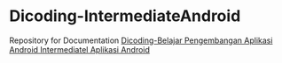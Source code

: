 # Dicoding-IntermediateAndroid
Repository for Documentation [Dicoding-Belajar Pengembangan Aplikasi Android Intermediatel Aplikasi Android](https://www.dicoding.com/academies/352)
